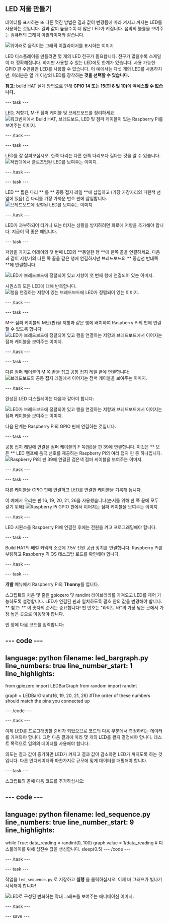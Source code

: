 ## LED 저울 만들기

데이터를 표시하는 또 다른 멋진 방법은 결과 값이 변경됨에 따라 켜지고 꺼지는 LED를 사용하는 것입니다. 결과 값이 높을수록 더 많은 LED가 켜집니다. 음악의 볼륨을 보여주는 컴퓨터의 그래픽 이퀄라이저와 같습니다.

![위아래로 움직이는 그래픽 이퀄라이저를 표시하는 이미지](https://media.giphy.com/media/Hzt1XTt6gilFlK8Oea/giphy.gif)

LED 디스플레이를 만들려면 몇 개의 LED 전구가 필요합니다. 전구가 많을수록 스케일이 더 정확해집니다. 하지만 사용할 수 있는 LED에도 한계가 있습니다. 사용 가능한 GPIO 핀 수만큼만 LED를 사용할 수 있습니다. 이 예에서는 다섯 개의 LED를 사용하지만, 여러분은 열 개 이상의 LED를 장착하는 **것을 선택할 수 있습니다.**

**참고:** build HAT 설계 방법으로 인해 **GPIO 14 또는 15(핀 8 및 10)에 액세스할 수 없습니다.**

--- task ---

LED, 저항기, M-F 점퍼 케이블 및 브레드보드를 정리하세요.![워크벤치에서 Build HAT, 브레드보드, LED 및 점퍼 케이블이 있는 Raspberry Pi를 보여주는 이미지.](images/LEDbuild1.jpg)

--- /task ---

--- task ---

LED를 잘 살펴보십시오. 한쪽 다리는 다른 한쪽 다리보다 길다는 것을 알 수 있습니다.![작업대에서 클로즈업된 LED를 보여주는 이미지.](images/LEDbuild2.jpg)

--- /task ---

--- task ---

LED ** 짧은 다리 ** 를 ** 공통 접지 레일 **에 삽입하고 (가장 가장자리의 파란색 선 옆에 있음) 긴 다리를 가장 가까운 번호 핀에 삽입합니다. ![브레드보드에 정렬된 LED를 보여주는 이미지.](images/LEDbuild3.jpg)

--- /task ---

LED가 과부하되어 타거나 또는 터지는 상황을 방지하려면 회로에 저항을 추가해야 합니다. 지금이 딱 좋은 때입니다.

--- task ---

저항을 가지고 어레이의 첫 번째 LED와 **동일한 행 **에 한쪽 끝을 연결하세요. 다음과 같이 저항기의 다른 쪽 끝을 같은 행에 연결하지만 브레드보드의 ** 중심선 반대쪽 **에 연결합니다.

![LED가 브레드보드에 정렬되어 있고 저항이 첫 번째 행에 연결되어 있는 이미지.](images/LEDbuild4.jpg)

시퀀스의 모든 LED에 대해 반복합니다.![행을 연결하는 저항이 있는 브레드보드에 LED가 정렬되어 있는 이미지.](images/LEDbuildX.jpg)

--- /task ---

--- task ---

M-F 점퍼 케이블의 M단(핀)을 저항과 같은 행에 배치하여 Raspberry Pi의 핀에 연결할 수 있도록 합니다:![LED가 브레드보드에 정렬되어 있고 행을 연결하는 저항과 브레드보드에서 이어지는 점퍼 케이블을 보여주는 이미지.](images/LEDbuild5.jpg)

--- /task ---

--- task ---

다른 점퍼 케이블의 M 쪽 끝을 잡고 공통 접지 레일 끝에 연결합니다:![브레드보드의 공통 접지 레일에서 이어지는 점퍼 케이블을 보여주는 이미지.](images/LEDbuild6.jpg)

--- /task ---

완성된 LED 디스플레이는 다음과 같아야 합니다:

![LED가 브레드보드에 정렬되어 있고 행을 연결하는 저항과 브레드보드에서 이어지는 점퍼 케이블을 보여주는 이미지.](images/LEDbuild7.jpg)

다음 단계는 Raspberry Pi의 GPIO 핀에 연결하는 것입니다.

--- task ---

공통 접지 레일에 연결된 점퍼 케이블의 F 쪽(암)을 핀 39에 연결합니다. 이것은 ** 모든 ** LED 램프에 음극 신호를 제공하는 Raspberry Pi의 여러 접지 핀 중 하나입니다. ![Raspberry Pi의 핀 39에 연결된 검은색 점퍼 케이블을 보여주는 이미지.](images/LEDbuild9.jpg)

--- /task ---

--- task ---

다른 케이블을 GPIO 핀에 연결하고 LED를 연결한 케이블을 기록해 둡니다.

이 예에서 우리는 핀 16, 19, 20, 21, 26을 사용했습니다(순서를 위해 한 쪽 끝에 모두 갖기 위해):![Raspberry Pi GPIO 핀에서 이어지는 점퍼 케이블을 보여주는 이미지.](images/LEDbuild10.jpg)

--- /task ---

LED 시퀀스를 Raspberry Pi에 연결한 후에는 전원을 켜고 프로그래밍해야 합니다.

--- task ---

Build HAT의 배럴 커넥터 소켓에 7.5V 전원 공급 장치를 연결합니다. Raspberry Pi를 부팅하고 Raspberry Pi OS 데스크탑 로드를 확인해야 합니다.

--- /task ---

--- task ---

**개발** 메뉴에서 Raspberry Pi의 **Thonny**를 엽니다.

스크립트의 처음 몇 줄은 gpiozero 및 randint 라이브러리를 가져오고 LED를 제어 가능하도록 설정합니다. LED가 연결된 핀과 일치하도록 괄호 안의 값을 변경해야 합니다. ** 참고: ** 이 숫자의 순서는 중요합니다! 핀 번호는 "라이트 바"의 가장 낮은 곳에서 가장 높은 곳으로 이동해야 합니다.

빈 창에 다음 코드를 입력합니다:

--- code ---
---
language: python filename: led_bargraph.py line_numbers: true line_number_start: 1
line_highlights:
---
from gpiozero import LEDBarGraph from random import randint

graph = LEDBarGraph(16, 19, 20, 21, 26) #The order of these numbers should match the pins you connected up

--- /code ---

--- /task ---

이제 LED를 프로그래밍할 준비가 되었으므로 코드의 다음 부분에서 측정하려는 데이터를 가져와야 합니다. 그런 다음 결과에 따라 몇 개의 LED를 켤지 결정해야 합니다. 테스트 목적으로 임의의 데이터를 사용해야 합니다.

의도는 결과 값이 증가하면 LED가 켜지고 결과 값이 감소하면 LED가 꺼지도록 하는 것입니다. 다른 인디케이터와 마찬가지로 규모에 맞게 데이터를 매핑해야 합니다.

--- task ---

스크립트의 끝에 다음 코드를 추가하십시오:

--- code ---
---
language: python filename: led_sequence.py line_numbers: true line_number_start: 9
line_highlights:
---
while True: data_reading = randint(0, 100) graph.value = 1/data_reading # 디스플레이를 위해 십진수 값을 생성합니다. sleep(0.5) --- /code ---

--- /task ---

--- task ---

작업을 `led_sequence.py` 로 저장하고 **실행** 을 클릭하십시오. 이제 바 그래프가 빛나기 시작해야 합니다!

![LED로 구성된 변화하는 막대 그래프를 보여주는 애니메이션 이미지.](images/LEDbuild.gif)

--- /task ---

--- save ---
